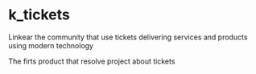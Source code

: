 # k_tickets
Linkear the community that use tickets delivering services and products 
using modern technology

The firts product that resolve project about tickets

